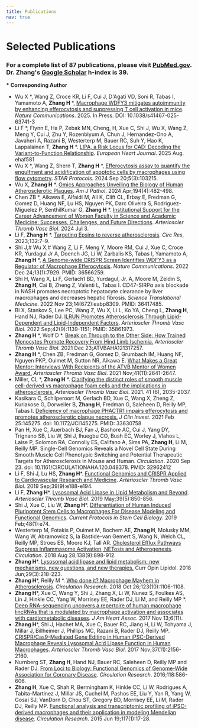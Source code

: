 ```yaml
---
title: Publications
nav: true
---
```


# **Selected Publications**  

### **For a complete list of 87 publications, please visit [PubMed.gov](https://www.ncbi.nlm.nih.gov/myncbi/hanrui.zhang.1/bibliography/public/). Dr. Zhang's [Google Scholar](https://scholar.google.com/citations?hl=en&view_op=list_works&gmla=AJsN-F7X1CyDapGJzdDnDEe-E6DBE-s9JXz75DhHIyt_My4-7-Wn2Wnu4b-6_TQeAP1WK597WTCf8wKOrbZVy3KNB0Hm5Kw6Hw&user=20tuWCkAAAAJ) h-index is 39.**

__*__ **Corresponding Author**   

- Wu X *, Wang Z, Croce KR, Li F, Cui J, D'Agati VD, Soni R, Tabas I, Yamamoto A, **Zhang H** *, [Macrophage WDFY3 mitigates autoimmunity by enhancing efferocytosis and suppressing T cell activation in mice](https://pubmed.ncbi.nlm.nih.gov/39229152/). _Nature Communications_. 2025. In Press. DOI: 10.1038/s41467-025-63741-3
- Li F *, Flynn E, Ha P, Zebak MN, Cheng, H, Xue C, Shi J, Wu X, Wang Z, Meng Y, Cui J, Zhu Y, Rozenblyum A, Chun J, Hernandez-Ono A, Javaheri A, Razani B, Westerterp M, Bauer RC, Suh Y, Hao K, Lappalainen T, **Zhang H** *. [LIPA, a Risk Locus for CAD: Decoding the Variant-to-Function Relationship](https://doi.org/10.1093/eurheartj/ehaf581). _European Heart Journal_. 2025 Aug. ehaf581
- Wu X *, Wang Z, Shern T, **Zhang H** *, [Efferocytosis assay to quantify the engulfment and acidification of apoptotic cells by macrophages using flow cytometry](https://www.sciencedirect.com/science/article/pii/S2666166724003800). _STAR Protocols_. 2024 Sep 20;5(3):103215.
- Wu X, **Zhang H** *. [Omics Approaches Unveiling the Biology of Human Atherosclerotic Plaques](https://www.sciencedirect.com/science/article/pii/S0002944024000051?via%3Dihub). _Am J Pathol_. 2024 Apr;194(4):482-498.
- Chen ZB *, Aikawa E, Alfaidi M, Ali K, Clift CL, Erbay E, Fredman G, Gomez D, Huang NF, Lu HS, Nguyen PK, Darc Oliveira S, Rodriguez-Miguelez P, SenthilKumar G, **Zhang H** *. [Institutional Support for the Career Advancement of Women Faculty in Science and Academic Medicine: Successes, Challenges, and Future Directions](https://www.ahajournals.org/doi/10.1161/ATVBAHA.124.320910). _Arterioscler Thromb Vasc Biol_. 2024 Jul 3.
- Li F, **Zhang H** *. [Targeting Epsins to reverse atherosclerosis](https://www.ahajournals.org/eprint/72NVB4XX3HQAVEF2WGC5/full?redirectUri=%2Fdoi%2F10.1161%2FCIRCRESAHA.122.322273). _Circ Res_, 2023;132:7–9.   
- Shi J,# Wu X,# Wang Z, Li F, Meng Y, Moore RM, Cui J, Xue C, Croce KR, Yurdagul Jr A, Doench JG, Li W, Zarbalis KS, Tabas I, Yamamoto A, **Zhang H** *, [A Genome-wide CRISPR Screen Identifies WDFY3 as a Regulator of Macrophage Efferocytosis](https://doi.org/10.1038/s41467-022-35604-8). _Nature Communications_. 2022 Dec 24;13(1):7929. PMID: 36566259.    
- Shi H, Wang X, Li F, Gerlach1 BD, Yurdagul, Jr. A, Moore M, Zeldin S, **Zhang H**, Cai B, Zheng Z, Valenti L, Tabas I. CD47-SIRPα axis blockade in NASH promotes necroptotic hepatocyte clearance by liver macrophages and decreases hepatic fibrosis. _Science Translational Medicine_. 2022 Nov 23;14(672):eabp8309. PMID: 36417485.     
- Bi X, Stankov S, Lee PC, Wang Z, Wu X, Li L, Ko YA, Cheng L, **Zhang H**, Hand NJ, Rader DJ. [ILRUN Promotes Atherosclerosis Through Lipid-Dependent and Lipid-Independent Factors](https://www.ahajournals.org/doi/10.1161/ATVBAHA.121.317156). _Arterioscler Thromb Vasc Biol_. 2022 Sep;42(9):1139-1151; PMID: 35861973.        
- **Zhang H** *, Wolf D *. [Break on Through to the Other Side: How Trained Monocytes Promote Recovery From Hind Limb Ischemia.](https://www.ahajournals.org/doi/10.1161/ATVBAHA.121.317257) _Arterioscler Thromb Vasc Biol_. 2021 Dec 23;ATVBAHA121317257.     
- **Zhang H** *, Chen ZB, Fredman G, Gomez D, Grumbach IM, Huang NF, Nguyen PKP, Ouimet M, Sutton NR, Aikawa E. [What Makes a Great Mentor: Interviews With Recipients of the ATVB Mentor of Women Award.](https://www.ahajournals.org/doi/full/10.1161/ATVBAHA.121.316558) _Arterioscler Thromb Vasc Biol_. 2021 Nov;41(11):2641-2647.
- Miller, CL *, **Zhang H** *. [Clarifying the distinct roles of smooth muscle cell-derived vs macrophage foam cells and the implications in atherosclerosis.](https://www.ahajournals.org/doi/10.1161/ATVBAHA.121.316287) _Arterioscler Thromb Vasc Biol_. 2021. 41 (6), 2035-2037.       
- Kasikara C, Schilperoort M, Gerlach BD, Xue C, Wang X, Zheng Z, Kuriakose G, Dorweiler B, **Zhang H**, Fredman G, Saleheen D, Reilly MP, Tabas I. [Deficiency of macrophage PHACTR1 impairs efferocytosis and promotes atherosclerotic plaque necrosis.](https://www.jci.org/articles/view/145275) _J Clin Invest_. 2021 Feb 25:145275. doi: 10.1172/JCI145275. PMID: 33630758      
- Pan H, Xue C, Auerbach BJ, Fan J, Bashore AC, Cui J, Yang DY, Trignano SB, Liu W, Shi J, Ihuegbu CO, Bush EC, Worley J, Vlahos L, Laise P, Solomon RA, Connolly ES, Califano A, Sims PA, **Zhang H**, Li M, Reilly MP. Single-Cell Genomics Reveals a Novel Cell State During Smooth Muscle Cell Phenotypic Switching and Potential Therapeutic Targets for Atherosclerosis in Mouse and Human. _Circulation_. 2020 Sep 23. doi: 10.1161/CIRCULATIONAHA.120.048378. PMID: 32962412           
- Li F, Shi J, Lu HS, **Zhang H***. [Functional Genomics and CRISPR Applied to Cardiovascular Research and Medicine](https://www.ahajournals.org/doi/10.1161/ATVBAHA.119.312579). _Arterioscler Thromb Vasc Biol_. 2019 Sep;39(9):e188-e194.
- Li F, **Zhang H***. [Lysosomal Acid Lipase in Lipid Metabolism and Beyond](https://www.ahajournals.org/doi/abs/10.1161/ATVBAHA.119.312136). _Arterioscler Thromb Vasc Biol_. 2019 May;39(5):850-856.
- Shi J, Xue C, Liu W, **Zhang H***. [Differentiation of Human Induced Pluripotent Stem Cells to Macrophages For Disease Modeling and Functional Genomics](https://currentprotocols.onlinelibrary.wiley.com/doi/full/10.1002/cpsc.74). _Current Protocols in Stem Cell Biology_. 2019 Feb;48(1):e74.
- Westerterp M, Fotakis P, Ouimet M, Bochem AE, **Zhang H**, Molusky MM, Wang W, Abramowicz S, la Bastide-van Gemert S, Wang N, Welch CL, Reilly MP, Stroes ES, Moore KJ, Tall AR. [Cholesterol Efflux Pathways Suppress Inflammasome Activation, NETosis and Atherogenesis](https://www.ncbi.nlm.nih.gov/pubmed/29588315). _Circulation_. 2018 Aug 28;138(9):898-912.
- **Zhang H***. [Lysosomal acid lipase and lipid metabolism: new mechanisms, new questions, and new therapies.](https://www.ncbi.nlm.nih.gov/pubmed/29547398) Curr Opin Lipidol. 2018 Jun;29(3):218-223.
- **Zhang H***, Reilly M *. [Who done it? Macrophage Mayhem in Atherosclerosis](https://www.ncbi.nlm.nih.gov/pubmed/30359193). _Circulation Research_. 2018 Oct 26;123(10):1106-1108.
- **Zhang H***, Xue C, Wang Y, Shi J, Zhang X, Li W, Nunez S, Foulkes AS, Lin J, Hinkle CC, Yang W, Morrisey EE, Rader DJ, Li M, and Reilly MP *. [Deep RNA-sequencing uncovers a repertoire of human macrophage lincRNAs that is modulated by macrophage activation and associates with cardiometabolic diseases](https://www.ahajournals.org/doi/full/10.1161/JAHA.117.007431?url_ver=Z39.88-2003&rfr_id=ori:rid:crossref.org&rfr_dat=cr_pub%3dpubmed). _J Am Heart Assoc_. 2017 Nov 13;6(11).
- **Zhang H***, Shi J, Hachet MA, Xue C, Bauer RC, Jiang H, Li W, Tohyama J, Millar J, Billheimer J, Phillips MC, Razani B, Rader DJ, Reilly MP. [CRISPR/Cas9-Mediated Gene Editing in Human iPSC-Derived Macrophage Reveals Lysosomal Acid Lipase Function in Human Macrophages](https://www.ncbi.nlm.nih.gov/pmc/articles/PMC5659288/). _Arterioscler Thromb Vasc Biol_. 2017 Nov;37(11):2156-2160.
- Nurnberg ST, **Zhang H**, Hand NJ, Bauer RC, Saleheen D, Reilly MP and Rader DJ. [From Loci to Biology: Functional Genomics of Genome-Wide Association for Coronary Disease](https://www.ncbi.nlm.nih.gov/pmc/articles/PMC4863243/). _Circulation Research_. 2016;118:586-606.
- **Zhang H**, Xue C, Shah R, Bermingham K, Hinkle CC, Li W, Rodrigues A, Tabita-Martinez J, Millar JS, Cuchel M, Pashos EE, Liu Y, Yan R, Yang W, Gosai SJ, VanDorn D, Chou ST, Gregory BD, Morrisey EE, Li M, Rader DJ, Reilly MP. [Functional analysis and transcriptomic profiling of iPSC-derived macrophages and their application in modeling Mendelian disease](https://www.ncbi.nlm.nih.gov/pmc/articles/PMC4565503/). _Circulation Research_. 2015 Jun 19;117(1):17-28.

     

